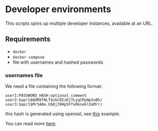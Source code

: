 # Developer environments

This scripts spins up multiple developer instances,
available at an URL.

## Requirements

- `docker`
- `docker-compose`
- file with usernames and hashed passwords

### usernames file

We need a file containing the following format:
```
user1:PASSWORD_HASH:optional_comment
user2:$apr1$QdR8fNLT$vbCEEzDj7LyqCMyNpSoBh/
user3:$apr1$Mr5A0e.U$0j39Hp5FfxRkneklXaMrr/
```
this hash is generated using openssl,
see
[this](https://github.com/svlentink/dockerfiles/blob/5c7bdb889d735cfb6cad17ae9a319e26fca5c4c2/svlentink/ipfilter/docker-entrypoint.sh#L62:L63)
example.

You can read more
[here](https://docs.nginx.com/nginx/admin-guide/security-controls/configuring-http-basic-authentication/).

